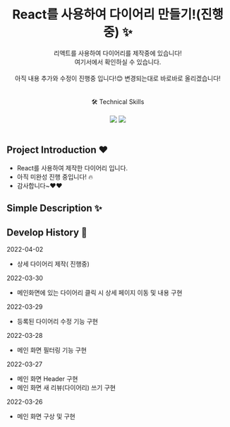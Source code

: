 <p align="center">
  <h1 align="center">React를 사용하여 다이어리 만들기!(진행중) ✨</h1>

  <p align="center">
리액트를 사용하여 다이어리를 제작중에 있습니다! <br/현재까지 진행 중인 작업물은 <a href="https://whimsical-gumption-6867db.netlify.app/">여기서</a>에서 확인하실 수 있습니다.
  <br/>
  <br/> 
  아직 내용 추가와 수정이 진행중 입니다!😊 변경되는대로 바로바로 올리겠습니다! <br/>
  <br/>
  <br/>
  🛠  Technical Skills 
  <br/>
  <br/>
    <img src="https://img.shields.io/badge/-React-0088CC?style=flat&logo=React"/>
     <img src="https://img.shields.io/badge/-Sass-CC2277?style=flat&logo=Sass"/>
  <br/>
  <br/>
  
</p>

## Project Introduction ❤️

- React를 사용하여 제작한 다이어리 입니다.
- 아직 미완성 진행 중입니다! 🔥
- 감사합니다~❤️❤️

## Simple Description ✨

## Develop History 📜

2022-04-02

- 상세 다이어리 제작( 진행중)

2022-03-30

- 메인화면에 있는 다이어리 클릭 시 상세 페이지 이동 및 내용 구현


2022-03-29

- 등록된 다이어리 수정 기능 구현


2022-03-28

- 메인 화면 필터링 기능 구현


2022-03-27

- 메인 화면 Header 구현
- 메인 화면 새 리뷰(다이어리) 쓰기 구현

2022-03-26

- 메인 화면 구상 및 구현
